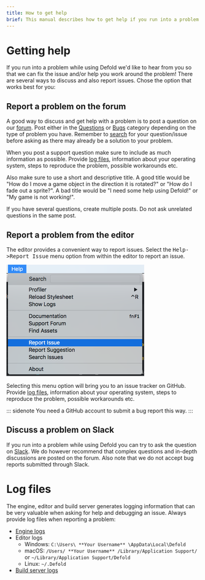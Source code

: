 ```yaml
---
title: How to get help
brief: This manual describes how to get help if you run into a problem while using Defold.
---
```


# Getting help

If you run into a problem while using Defold we'd like to hear from you so that we can fix the issue and/or help you work around the problem! There are several ways to discuss and also report issues. Chose the option that works best for you:

## Report a problem on the forum

A good way to discuss and get help with a problem is to post a question on our [forum](https://forum.defold.com). Post either in the [Questions](https://forum.defold.com/c/questions) or [Bugs](https://forum.defold.com/c/bugs) category depending on the type of problem you have. Remember to [search](https://forum.defold.com/search) for your question/issue before asking as there may already be a solution to your problem.

When you post a support question make sure to include as much information as possible. Provide [log files](#log-files), information about your operating system, steps to reproduce the problem, possible workarounds etc.

Also make sure to use a short and descriptive title. A good title would be "How do I move a game object in the direction it is rotated?" or "How do I fade out a sprite?". A bad title would be "I need some help using Defold!" or "My game is not working!".

If you have several questions, create multiple posts. Do not ask unrelated questions in the same post.

## Report a problem from the editor

The editor provides a convenient way to report issues. Select the <kbd>Help->Report Issue</kbd> menu option from within the editor to report an issue.

![](images/getting_help/report_issue.png)

Selecting this menu option will bring you to an issue tracker on GitHub. Provide [log files](#log-files), information about your operating system, steps to reproduce the problem, possible workarounds etc.

::: sidenote
You need a GitHub account to submit a bug report this way.
:::


## Discuss a problem on Slack

If you run into a problem while using Defold you can try to ask the question on [Slack](https://www.defold.com/slack/). We do however recommend that complex questions and in-depth discussions are posted on the forum. Also note that we do not accept bug reports submitted through Slack.


# Log files

The engine, editor and build server generates logging information that can be very valuable when asking for help and debugging an issue. Always provide log files when reporting a problem:

* [Engine logs](/manuals/debugging-game-and-system-logs)
* Editor logs
  * Windows: `C:\Users\ **Your Username** \AppData\Local\Defold`
  * macOS: `/Users/ **Your Username** /Library/Application Support/` or `~/Library/Application Support/Defold`
  * Linux: `~/.Defold`
* [Build server logs](/manuals/extensions#build-server-logs)
